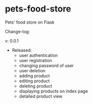 # pets-food-store
Pets' food store on Flask

Change-log:

v: 0.0.1
- Released:
  - user authentication
  - user registration
  - changing password of user
  - user deletion
  - adding product
  - editing product
  - deleting product
  - displaying products on index page
  - detailed product view
